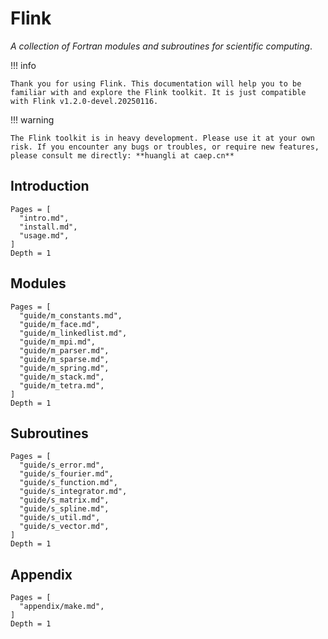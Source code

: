 # Flink

*A collection of Fortran modules and subroutines for scientific computing*.

!!! info

    Thank you for using Flink. This documentation will help you to be familiar with and explore the Flink toolkit. It is just compatible with Flink v1.2.0-devel.20250116.

!!! warning

    The Flink toolkit is in heavy development. Please use it at your own risk. If you encounter any bugs or troubles, or require new features, please consult me directly: **huangli at caep.cn**

## Introduction

```@contents
Pages = [
  "intro.md",
  "install.md",
  "usage.md",
]
Depth = 1
```

## Modules

```@contents
Pages = [
  "guide/m_constants.md",
  "guide/m_face.md",
  "guide/m_linkedlist.md",
  "guide/m_mpi.md",
  "guide/m_parser.md",
  "guide/m_sparse.md",
  "guide/m_spring.md",
  "guide/m_stack.md",
  "guide/m_tetra.md",
]
Depth = 1
```

## Subroutines

```@contents
Pages = [
  "guide/s_error.md",
  "guide/s_fourier.md",
  "guide/s_function.md",
  "guide/s_integrator.md",
  "guide/s_matrix.md",
  "guide/s_spline.md",
  "guide/s_util.md",
  "guide/s_vector.md",
]
Depth = 1
```

## Appendix

```@contents
Pages = [
  "appendix/make.md",
]
Depth = 1
```
